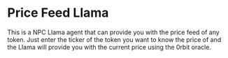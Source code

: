 # Price Feed Llama

This is a NPC Llama agent that can provide you with the price feed of any token. Just enter the ticker of the token you want to know the price of and the Llama will provide you with the current price using the 0rbit oracle.
